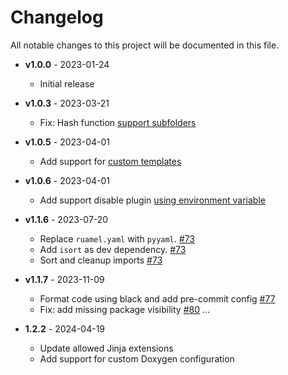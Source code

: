 # Changelog
All notable changes to this project will be documented in this file.

- **v1.0.0** - 2023-01-24
    - Initial release
- **v1.0.3** - 2023-03-21
    - Fix: Hash function [support subfolders](https://github.com/JakubAndrysek/MkDoxy/pull/29)
- **v1.0.5** - 2023-04-01
    - Add support for [custom templates](https://github.com/JakubAndrysek/MkDoxy/pull/39)
- **v1.0.6** - 2023-04-01
    - Add support disable plugin [using environment variable](#disabling-the-plugin)
- **v1.1.6** - 2023-07-20
    - Replace `ruamel.yaml` with `pyyaml`. [#73](https://github.com/JakubAndrysek/MkDoxy/pull/73)
    - Add `isort` as dev dependency. [#73](https://github.com/JakubAndrysek/MkDoxy/pull/73)
    - Sort and cleanup imports [#73](https://github.com/JakubAndrysek/MkDoxy/pull/73)
- **v1.1.7** - 2023-11-09
    - Format code using black and add pre-commit config [#77](https://github.com/JakubAndrysek/MkDoxy/pull/77)
    - Fix: add missing package visibility [#80](https://github.com/JakubAndrysek/MkDoxy/pull/80)
...

- **1.2.2** - 2024-04-19
    - Update allowed Jinja extensions
    - Add support for custom Doxygen configuration
